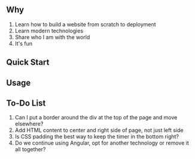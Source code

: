 ## Why
1. Learn how to build a website from scratch to deployment
2. Learn modern technologies
3. Share who I am with the world
4. It's fun

## Quick Start
## Usage

## To-Do List
1. Can I put a border around the div at the top of the page and move elsewhere?
2. Add HTML content to center and right side of page, not just left side
3. Is CSS padding the best way to keep the timer in the bottom right?
4. Do we continue using Angular, opt for another technology or remove it all together?